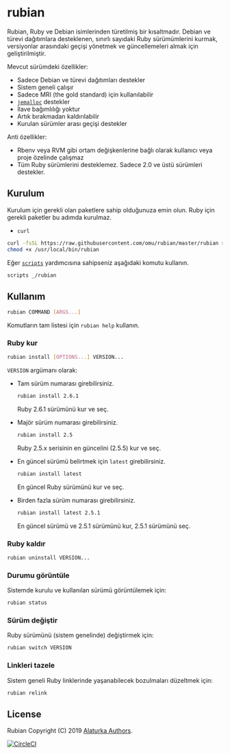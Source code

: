 rubian
======

Rubian, Ruby ve Debian isimlerinden türetilmiş bir kısaltmadır. Debian ve türevi
dağıtımlara desteklenen, sınırlı sayıdaki Ruby sürümümlerini kurmak, versiyonlar
arasındaki geçişi yönetmek ve güncellemeleri almak için geliştirilmiştir.

Mevcut sürümdeki özellikler:

- Sadece Debian ve türevi dağıtımları destekler
- Sistem geneli çalışır
- Sadece MRI (the gold standard) için kullanılabilir
- [`jemalloc`](http://jemalloc.net) destekler
- İlave bağımlılığı yoktur
- Artık bırakmadan kaldırılabilir
- Kurulan sürümler arası geçişi destekler

Anti özellikler:

- Rbenv veya RVM gibi ortam değişkenlerine bağlı olarak kullanıcı veya proje
  özelinde çalışmaz
- Tüm Ruby sürümlerini desteklemez.  Sadece 2.0 ve üstü sürümleri destekler.

Kurulum
-------

Kurulum için gerekli olan paketlere sahip olduğunuza emin olun. Ruby için gerekli
paketler bu adımda kurulmaz.

- `curl`

```sh
curl -fsSL https://raw.githubusercontent.com/omu/rubian/master/rubian >/usr/local/bin/rubian
chmod +x /usr/local/bin/rubian
```

Eğer [`scripts`](https://github.com/omu/debian/blob/master/bin/scripts)
yardımcısına sahipseniz aşağıdaki komutu kullanın.

```sh
scripts _/rubian
```

Kullanım
--------

```sh
rubian COMMAND [ARGS...]
```

Komutların tam listesi için `rubian help` kullanın.

### Ruby kur

```sh
rubian install [OPTIONS...] VERSION...
```

`VERSION` argümanı olarak:

- Tam sürüm numarası girebilirsiniz.

  ```sh
  rubian install 2.6.1
  ```

  Ruby 2.6.1 sürümünü kur ve seç.

- Majör sürüm numarası girebilirsiniz.

  ```sh
  rubian install 2.5
  ```

  Ruby 2.5.x serisinin en güncelini (2.5.5) kur ve seç.

- En güncel sürümü belirtmek için `latest` girebilirsiniz.

  ```sh
  rubian install latest
  ```

  En güncel Ruby sürümünü kur ve seç.

- Birden fazla sürüm numarası girebilirsiniz.

  ```sh
  rubian install latest 2.5.1
  ```

  En güncel sürümü ve 2.5.1 sürümünü kur, 2.5.1 sürümünü seç.

### Ruby kaldır

```sh
rubian uninstall VERSION...
```

### Durumu görüntüle

Sistemde kurulu ve kullanılan sürümü görüntülemek için:

```sh
rubian status
```

### Sürüm değiştir

Ruby sürümünü (sistem genelinde) değiştirmek için:

```sh
rubian switch VERSION
```

### Linkleri tazele

Sistem geneli Ruby linklerinde yaşanabilecek bozulmaları düzeltmek için:

```sh
rubian relink
```

License
-------

Rubian Copyright (C) 2019 [Alaturka Authors](https://github.com/alaturka).

[![CircleCI](https://circleci.com/gh/omu/rubian.svg)](https://circleci.com/gh/omu/rubian)
